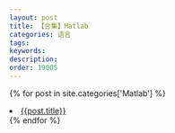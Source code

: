 ```yaml
---
layout: post
title: 【合集】Matlab
categories: 语言
tags:
keywords:
description:
order: 19005
---
```


{% for post in site.categories['Matlab'] %}
  <li>
    <a href="{{ post.url }}" class="pjaxlink">{{post.title}}</a>
  </li>
{% endfor %}
